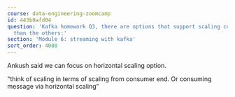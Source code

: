 ```yaml
---
course: data-engineering-zoomcamp
id: 443b9afd04
question: 'Kafka homework Q3, there are options that support scaling concept more
  than the others:'
section: 'Module 6: streaming with kafka'
sort_order: 4000
---
```


Ankush said we can focus on horizontal scaling option.

“think of scaling in terms of scaling from consumer end. Or consuming message via horizontal scaling”

